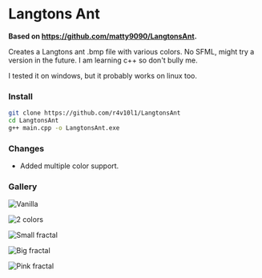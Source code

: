 # Langtons Ant
**Based on https://github.com/matty9090/LangtonsAnt.**

Creates a Langtons ant .bmp file with various colors. No SFML, might try a version in the future. I am learning c++ so don't bully me.

I tested it on windows, but it probably works on linux too.

### Install
```bash
git clone https://github.com/r4v10l1/LangtonsAnt
cd LangtonsAnt
g++ main.cpp -o LangtonsAnt.exe
```

### Changes
* Added multiple color support.

### Gallery
 ![Vanilla](https://raw.githubusercontent.com/r4v10l1/LangtonsAnt/main/Gallery/vanilla.bmp)

![2 colors](https://raw.githubusercontent.com/r4v10l1/LangtonsAnt/main/Gallery/Custom1.bmp)

![Small fractal](https://raw.githubusercontent.com/r4v10l1/LangtonsAnt/main/Gallery/fractal_small.bmp)

![Big fractal](https://raw.githubusercontent.com/r4v10l1/LangtonsAnt/main/Gallery/fractal_big.bmp)

![Pink fractal](https://raw.githubusercontent.com/r4v10l1/LangtonsAnt/main/Gallery/fractal_pink.bmp)
